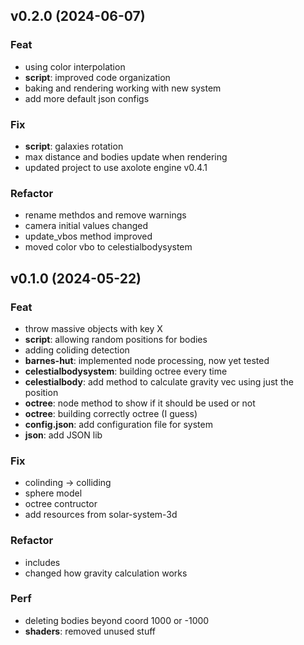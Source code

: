 ## v0.2.0 (2024-06-07)

### Feat

- using color interpolation
- **script**: improved code organization
- baking and rendering working with new system
- add more default json configs

### Fix

- **script**: galaxies rotation
- max distance and bodies update when rendering
- updated project to use axolote engine v0.4.1

### Refactor

- rename methdos and remove warnings
- camera initial values changed
- update_vbos method improved
- moved color vbo to celestialbodysystem

## v0.1.0 (2024-05-22)

### Feat

- throw massive objects with key X
- **script**: allowing random positions for bodies
- adding coliding detection
- **barnes-hut**: implemented node processing, now yet tested
- **celestialbodysystem**: building octree every time
- **celestialbody**: add method to calculate gravity vec using just the position
- **octree**: node method to show if it should be used or not
- **octree**: building correctly octree (I guess)
- **config.json**: add configuration file for system
- **json**: add JSON lib

### Fix

- colinding -> colliding
- sphere model
- octree contructor
- add resources from solar-system-3d

### Refactor

- includes
- changed how gravity calculation works

### Perf

- deleting bodies beyond coord 1000 or -1000
- **shaders**: removed unused stuff
